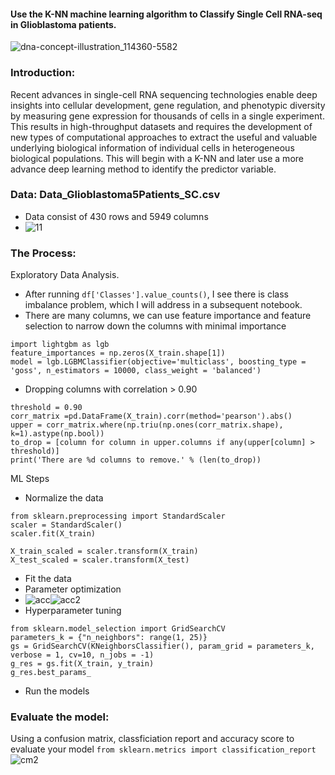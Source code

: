 #### Use the K-NN machine learning algorithm to Classify Single Cell RNA-seq in Glioblastoma patients.


![dna-concept-illustration_114360-5582](https://user-images.githubusercontent.com/62857660/155894426-43d677c5-3212-4635-8dcb-0b1ea69a2111.jpg)


### Introduction:
Recent advances in single-cell RNA sequencing technologies enable deep insights
into cellular development, gene regulation, and phenotypic diversity by
measuring gene expression for thousands of cells in a single experiment. This
results in high-throughput datasets and requires the development of new types of
computational approaches to extract the useful and valuable underlying biological
information of individual cells in heterogeneous biological populations. This will begin with a K-NN and later use a more advance deep learning
method to identify the predictor variable.

### Data: Data_Glioblastoma5Patients_SC.csv 
- Data consist of 430 rows and 5949 columns
- ![11](https://user-images.githubusercontent.com/62857660/158415896-cbf2d7bf-8b36-408d-9b4a-28883f6d11fe.JPG)


### The Process:

Exploratory Data Analysis. 
  - After running `df['Classes'].value_counts()`, I see there is class imbalance problem, which I will address in a subsequent notebook. 
  - There are many columns, we can use feature importance and feature selection to narrow down the columns with minimal importance
```
import lightgbm as lgb
feature_importances = np.zeros(X_train.shape[1])
model = lgb.LGBMClassifier(objective='multiclass', boosting_type = 'goss', n_estimators = 10000, class_weight = 'balanced')
```
  - Dropping columns with correlation > 0.90
  
```
threshold = 0.90
corr_matrix =pd.DataFrame(X_train).corr(method='pearson').abs()
upper = corr_matrix.where(np.triu(np.ones(corr_matrix.shape), k=1).astype(np.bool))
to_drop = [column for column in upper.columns if any(upper[column] > threshold)]
print('There are %d columns to remove.' % (len(to_drop))
```

ML Steps
  - Normalize the data
```
from sklearn.preprocessing import StandardScaler
scaler = StandardScaler()
scaler.fit(X_train)

X_train_scaled = scaler.transform(X_train)
X_test_scaled = scaler.transform(X_test)
```
  - Fit the data
  - Parameter optimization
  - ![acc](https://user-images.githubusercontent.com/62857660/158418298-32250b35-cd53-4eed-9c93-eafdb185426e.png)![acc2](https://user-images.githubusercontent.com/62857660/158418319-ea42d5a6-e05e-4544-a5a7-a9361839144a.png)
  - Hyperparameter tuning
```
from sklearn.model_selection import GridSearchCV
parameters_k = {"n_neighbors": range(1, 25)}
gs = GridSearchCV(KNeighborsClassifier(), param_grid = parameters_k, verbose = 1, cv=10, n_jobs = -1)
g_res = gs.fit(X_train, y_train)
g_res.best_params_
```
  - Run the models


### Evaluate the model:
Using a confusion matrix, classficiation report and accuracy score to evaluate your model
`
from sklearn.metrics import classification_report
`
![cm2](https://user-images.githubusercontent.com/62857660/158418627-64b7d5fa-4c1f-4708-80ed-fe17d097f987.png)


